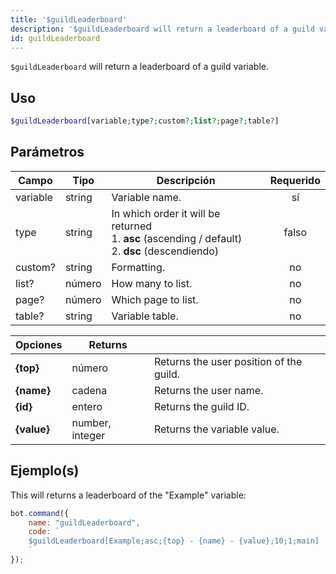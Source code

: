 ```yaml
---
title: '$guildLeaderboard'
description: '$guildLeaderboard will return a leaderboard of a guild variable.'
id: guildLeaderboard
---
```


`$guildLeaderboard` will return a leaderboard of a guild variable.

## Uso

```php
$guildLeaderboard[variable;type?;custom?;list?;page?;table?]
```

## Parámetros

| Campo    | Tipo   | Descripción                                                                                                             | Requerido |
| -------- | ------ | ----------------------------------------------------------------------------------------------------------------------- |:---------:|
| variable | string | Variable name.                                                                                                          |    sí     |
| type     | string | In which order it will be returned <br /> 1. **asc** (ascending / default) <br /> 2. **dsc** (descendiendo) |   falso   |
| custom?  | string | Formatting.                                                                                                             |    no     |
| list?    | número | How many to list.                                                                                                       |    no     |
| page?    | número | Which page to list.                                                                                                     |    no     |
| table?   | string | Variable table.                                                                                                         |    no     |

| Opciones    | Returns         |                                         |
| ----------- | --------------- | --------------------------------------- |
| **{top}**   | número          | Returns the user position of the guild. |
| **{name}**  | cadena          | Returns the user name.                  |
| **{id}**    | entero          | Returns the guild ID.                   |
| **{value}** | number, integer | Returns the variable value.             |

## Ejemplo(s)

This will returns a leaderboard of the "Example" variable:

```javascript
bot.command({
    name: "guildLeaderboard",
    code: `
    $guildLeaderboard[Example;asc;{top} - {name} - {value};10;1;main]
    `
});
```
